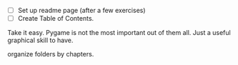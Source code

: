 - [ ] Set up readme page (after a few exercises)
- [ ] Create Table of Contents.

Take it easy. Pygame is not the most important out of them all. Just a useful graphical skill to have.

organize folders by chapters.
